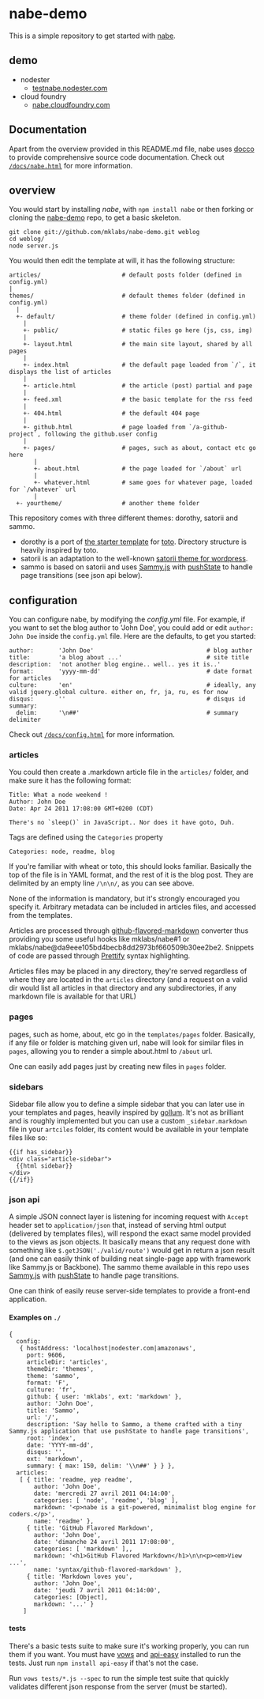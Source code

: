 # nabe-demo

This is a simple repository to get started with [nabe](https://github.com/mklabs/nabe).

## demo

* nodester
  * [testnabe.nodester.com](http://testnabe.nodester.com/)
* cloud foundry
  * [nabe.cloudfoundry.com](http://nabe.cloudfoundry.com/)

## Documentation

Apart from the overview provided in this README.md file, nabe uses [docco](http://jashkenas.github.com/docco/) to provide comprehensive source code documentation. Check out [`/docs/nabe.html`](http://mklabs.github.com/nabe/docs/nabe.html) for more information.

## overview

You would start by installing _nabe_, with `npm install nabe` or then forking or
cloning the [nabe-demo](https://github.com/mklabs/nabe-demo) repo, to get a basic skeleton.

    git clone git://github.com/mklabs/nabe-demo.git weblog
    cd weblog/
    node server.js

You would then edit the template at will, it has the following structure:
    
    articles/                       # default posts folder (defined in config.yml)
    |
    themes/                         # default themes folder (defined in config.yml)
      |
      +- default/                   # theme folder (defined in config.yml)
        |
        +- public/                  # static files go here (js, css, img)
        |
        +- layout.html              # the main site layout, shared by all pages
        |
        +- index.html               # the default page loaded from `/`, it displays the list of articles
        |
        +- article.html             # the article (post) partial and page
        |
        +- feed.xml                 # the basic template for the rss feed
        |
        +- 404.html                 # the default 404 page
        |
        +- github.html              # page loaded from `/a-github-project`, following the github.user config
        |
        +- pages/                   # pages, such as about, contact etc go here
           |
           +- about.html            # the page loaded for `/about` url
           |
           +- whatever.html         # same goes for whatever page, loaded for `/whatever` url
           |
      +- yourtheme/                 # another theme folder
      
This repository comes with three different themes: dorothy, satorii and sammo. 

* dorothy is a port of [the starter template](https://github.com/cloudhead/dorothy) for [toto](http://cloudhead.io/toto). Directory structure is heavily inspired by toto.
* satorii is an adaptation to the well-known [satorii theme for wordpress](http://www.yukei.net/proyectos/satorii/english-doc/).
* sammo is based on satorii and uses [Sammy.js](https://github.com/quirkey/sammy) with [pushState](https://github.com/quirkey/sammy/tree/non-hash) to handle page transitions (see json api below).


      
## configuration

You can configure nabe, by modifying the _config.yml_ file. For example, if you want to set the blog author to 'John Doe', you could add or edit `author: John Doe` inside the `config.yml` file. Here are the defaults, to get you started:

    author:       'John Doe'                                # blog author
    title:        'a blog about ...'                        # site title
    description:  'not another blog engine.. well.. yes it is..'
    format:       'yyyy-mm-dd'                              # date format for articles
    culture:      'en'                                      # ideally, any valid jquery.global culture. either en, fr, ja, ru, es for now
    disqus:       ''                                        # disqus id
    summary:
      delim:      '\n##'                                    # summary delimiter

Check out [`/docs/config.html`](http://mklabs.github.com/nabe/docs/config.html) for more information.

       
### articles

You could then create a .markdown article file in the `articles/` folder, and make sure it has the following format:

    Title: What a node weekend !
    Author: John Doe
    Date: Apr 24 2011 17:08:00 GMT+0200 (CDT)

    There's no `sleep()` in JavaScript.. Nor does it have goto, Duh.
    

Tags are defined using the `Categories` property

    Categories: node, readme, blog


If you're familiar with wheat or toto, this should looks familiar. Basically the top of the file is in YAML format, and the rest of it is the blog post. They are delimited by an empty line `/\n\n/`, as you can see above. 

None of the information is mandatory, but it's strongly encouraged you specify it. Arbitrary metadata can be included in articles files, and accessed from the templates.

Articles are processed through [github-flavored-markdown](https://github.com/isaacs/github-flavored-markdown) converter thus providing you some useful hooks like mklabs/nabe#1 or mklabs/nabe@da9eee105bd4becb8dd2973bf660509b30ee2be2. Snippets of code are passed through [Prettify](http://code.google.com/p/google-code-prettify/) syntax highlighting.

Articles files may be placed in any directory, they're served regardless of where they are located in the `articles` directory (and a request on a valid dir would list all articles in that directory and any subdirectories, if any markdown file is available for that URL)

### pages

pages, such as home, about, etc go in the `templates/pages` folder. Basically, if any file or folder is matching given url, nabe will look for similar files in `pages`, allowing you to render a simple about.html to `/about` url. 

One can easily add pages just by creating new files in `pages` folder.

### sidebars

Sidebar file allow you to define a simple sidebar that you can later use in your templates and pages, heavily inspired by [gollum](http://github.com/github/gollum). It's not as brilliant and is roughly implemented but you can use a custom `_sidebar.markdown` file in your `artciles` folder, its content would be available in your template files like so:

    {{if has_sidebar}}
    <div class="article-sidebar">
      {{html sidebar}}
    </div>
    {{/if}}


### json api

A simple JSON connect layer is listening for incoming request with `Accept` header set to `application/json` that, instead of serving html output (delivered by templates files), will respond the exact same model provided to the views as json objects. It basically means that any request done with something like `$.getJSON('./valid/route')` would get in return a json result (and one can easily think of building neat single-page app with framework like Sammy.js or Backbone). The sammo theme available in this repo uses [Sammy.js](https://github.com/quirkey/sammy) with [pushState](https://github.com/quirkey/sammy/tree/non-hash) to handle page transitions.

One can think of easily reuse server-side templates to provide a front-end application.

#### Examples on `./`


    { 
      config: 
       { hostAddress: 'localhost|nodester.com|amazonaws',
         port: 9606,
         articleDir: 'articles',
         themeDir: 'themes',
         theme: 'sammo',
         format: 'F',
         culture: 'fr',
         github: { user: 'mklabs', ext: 'markdown' },
         author: 'John Doe',
         title: 'Sammo',
         url: '/',
         description: 'Say hello to Sammo, a theme crafted with a tiny Sammy.js application that use pushState to handle page transitions',
         root: 'index',
         date: 'YYYY-mm-dd',
         disqus: '',
         ext: 'markdown',
         summary: { max: 150, delim: '\\n##' } } },
      articles: 
       [ { title: 'readme, yep readme',
           author: 'John Doe',
           date: 'mercredi 27 avril 2011 04:14:00',
           categories: [ 'node', 'readme', 'blog' ],
           markdown: '<p>nabe is a git-powered, minimalist blog engine for coders.</p>',
           name: 'readme' },
         { title: 'GitHub Flavored Markdown',
           author: 'John Doe',
           date: 'dimanche 24 avril 2011 17:08:00',
           categories: [ 'markdown' ],,
           markdown: '<h1>GitHub Flavored Markdown</h1>\n\n<p><em>View ...',
           name: 'syntax/github-flavored-markdown' },
         { title: 'Markdown loves you',
           author: 'John Doe',
           date: 'jeudi 7 avril 2011 04:14:00',
           categories: [Object],
           markdown: '...' }
        ]
        
        
#### tests

There's a basic tests suite to make sure it's working properly, you can run them if you want. You must have [vows](http://vowsjs.org/) and [api-easy](http://indexzero.github.com/api-easy/) installed to run the tests. Just run `npm install api-easy` if that's not the case.

Run `vows tests/*.js --spec` to run the simple test suite that quickly validates different json response from the server (must be started).
